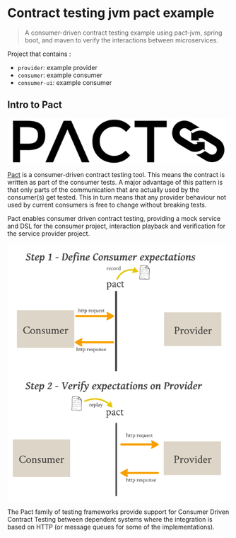 # Contract testing jvm pact example

> A consumer-driven contract testing example using pact-jvm, spring boot, and maven to verify the interactions between microservices.

Project that contains :

- `provider`: example provider
- `consumer`: example consumer
- `consumer-ui`: example consumer

## Intro to Pact

<p align="center">
    <img src="documentation/pact-logo.png" alt="Pact Logo" align="center">
</p>

[Pact](https://docs.pact.io) is a consumer-driven contract testing tool. 
This means the contract is written as part of the consumer tests. 
A major advantage of this pattern is that only parts of the communication 
that are actually used by the consumer(s) get tested. 
This in turn means that any provider behaviour not used by current consumers 
is free to change without breaking tests.

Pact enables consumer driven contract testing, 
providing a mock service and DSL for the consumer project, 
interaction playback and verification for the service provider project.

<p align="center">
    <img src="documentation/explication.png" alt="Pact Explication" align="center">
</p>

The Pact family of testing frameworks provide support for Consumer Driven Contract Testing between dependent systems 
where the integration is based on HTTP (or message queues for some of the implementations).
